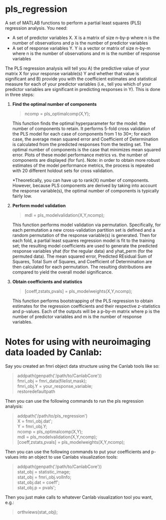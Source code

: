 # pls_regression
A set of MATLAB functions to perform a partial least squares (PLS) regression analysis. You need:
   - A set of predictor variables X. X is a matrix of size n-by-p where n is the number of observations and p is the number of predictor variables
   - A set of response variables Y. Y is a vector or matrix of size n-by-m where n is the number of observations and m is the number of response variables

The PLS regression analysis will tell you A) the predictive value of your matrix X for your response variable(s) Y and whether that value is significant and B) provide you with the coefficient estimates and statistical measure for each of your predictor variables (i.e., tell you which of your predictor variables are significant in predicting responses in Y). This is done in three steps:

1. **Find the optimal number of components**
   >ncomp = pls_optimalcomp(X,Y);  
   
   This function finds the optimal hyperparameter for the model: the number of components to retain. It performs 5-fold cross validation of the PLS model for each case of components from 1 to 30*; for each case, the average mean squared error and Coefficient of Determination is calculated from the predicted responses from the testing set. The optimal number of components is the case that minimizes mean squared error. Plots of these model performance metrics vs. the number of components are displayed (for fun). Note: in order to obtain more robust estimates of the model performance metrics, the process is repeated with 20 different holdout sets for cross validation.

   *Theoretically, you can have up to rank(X) number of components. However, because PLS components are derived by taking into account the response variable(s), the optimal number of components is typically fairly low.   
   
3. **Perform model validation**
   >mdl = pls_modelvalidation(X,Y,ncomp);
   
   This function performs model validation via permutation. Specifically, for each permutation a new cross-validation partition set is defined and a random permutation of the response variable(s) is generated. Then for each fold, a partial least squares regression model is fit to the training set; the resulting model coefficients are used to generate the predicted response variables yhat (for the regular data) and yhat_perm (for the permuted data). The mean squared error, Predicted REsidual Sum of Squares, Total Sum of Squares, and Coefficient of Determination are then calculated for each permutation. The resulting distributions are compared to yield the overall model significance.
   
5. **Obtain coefficients and statistics**
   >[coeff,zstats,pvals] = pls_modelweights(X,Y,ncomp);

   This function performs bootstrapping of the PLS regression to obtain estimates for the regression coefficients and their respective z-statistics and p-values. Each of the outputs will be a p-by-m matrix where p is the number of predictor variables and m is the number of response variables.


# Notes for using with neuroimaging data loaded by Canlab:
Say you created an fmri object data structure using the Canlab tools like so:  
>addpath(genpath('/path/to/CanlabCore'))  
>fmri_obj = fmri_data(filelist,mask);  
>fmri_obj.Y = your_response_variable;  
>restoredefaultpath

Then you can use the following commands to run the pls regression analysis:  
>addpath('/path/to/pls_regression')  
>X = fmri_obj.dat';  
>Y = fmri_obj.Y;  
>ncomp = pls_optimalcomp(X,Y);  
>mdl = pls_modelvalidation(X,Y,ncomp);  
>[coeff,zstats,pvals] = pls_modelweights(X,Y,ncomp);  

Then you can use the following commands to put your coefficients and p-values into an object to use Canlabs visualization tools:
>addpath(genpath('/path/to/CanlabCore'))  
>stat_obj = statistic_image;  
>stat_obj = fmri_obj.volInfo;  
>stat_obj.dat = coeff';  
>stat_obj.p = pvals';

Then you just make calls to whatever Canlab visualization tool you want, e.g.:
>orthviews(stat_obj);
